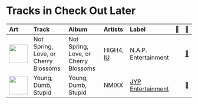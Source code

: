 # Tracks in Check Out Later

| Art | Track | Album | Artists | Label | 💚 | 🔗 |
|:---|:---|:---|:---|:---|:---|:---|
| <img src="https://i.scdn.co/image/ab67616d0000b273762badbc5b89a2fa65d13f67" alt="" width="50" /> | Not Spring, Love, or Cherry Blossoms | Not Spring, Love, or Cherry Blossoms | HIGH4, [IU](../../artists/iu.md) | N.A.P. Entertainment | | [🔗](https://open.spotify.com/track/1IdM9JrXYuMYiTdM983oH4) |
| <img src="https://i.scdn.co/image/ab67616d0000b273a0f030c2742b6da99c1b210c" alt="" width="50" /> | Young, Dumb, Stupid | Young, Dumb, Stupid | NMIXX | [JYP Entertainment](../../labels/jyp_entertainment.md) | | [🔗](https://open.spotify.com/track/2s2PGt2yeQly8auhPuHGIn) |
